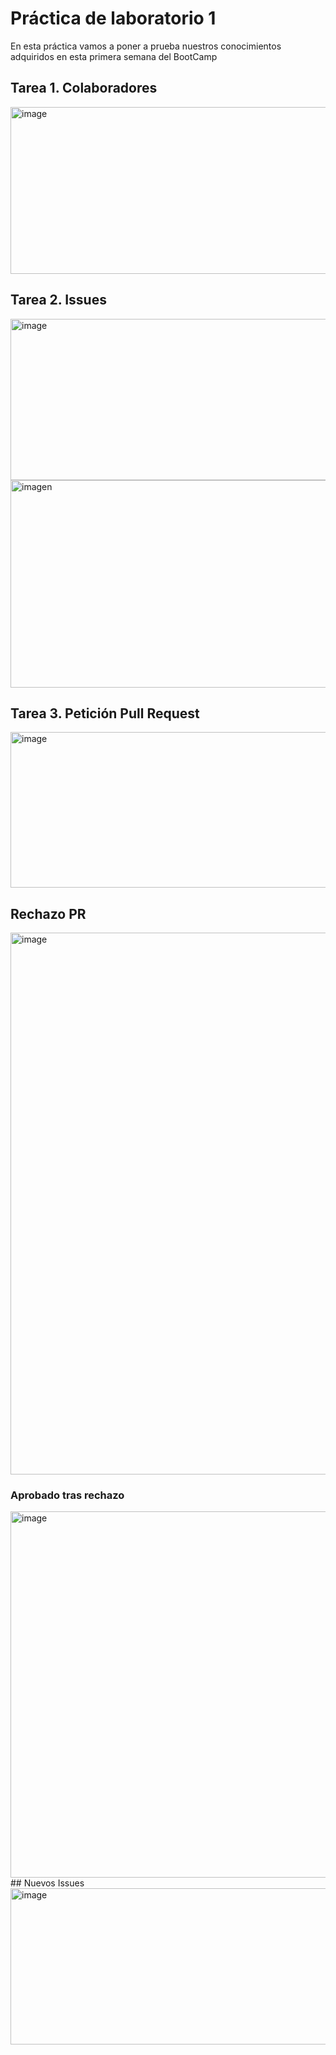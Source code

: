 # Práctica de laboratorio 1
En esta práctica vamos a poner a prueba nuestros conocimientos adquiridos
en esta primera semana del BootCamp
## Tarea 1. Colaboradores
<img width="957" height="267" alt="image" src="https://github.com/user-attachments/assets/98219e7c-c8d6-44f4-b17b-65ab10ae17dd" /> <br>
## Tarea 2. Issues
<img width="1573" height="258" alt="image" src="https://github.com/user-attachments/assets/7b86931a-4613-4019-ae5f-814c4a5b9911" /> <br>
<img width="1562" height="332" alt="imagen" src="https://github.com/user-attachments/assets/59849870-3e69-452b-9d46-578fcbd97301" /> <br>
## Tarea 3. Petición Pull Request
<img width="1535" height="249" alt="image" src="https://github.com/user-attachments/assets/efbf7079-df92-4659-a7b0-d2d116f066b4" /> <br>
## Rechazo PR
<img width="1202" height="867" alt="image" src="https://github.com/user-attachments/assets/afb95f0f-6d0c-42d9-89ce-b331b2d92290" /> <br>
### Aprobado tras rechazo
<img width="1156" height="586" alt="image" src="https://github.com/user-attachments/assets/53a8541d-66f9-40c2-b7bb-e3f8713f8d53" />
## Nuevos Issues
<img width="1558" height="250" alt="image" src="https://github.com/user-attachments/assets/5b252a1d-22a7-446b-9628-deaafaa7db9d" />

